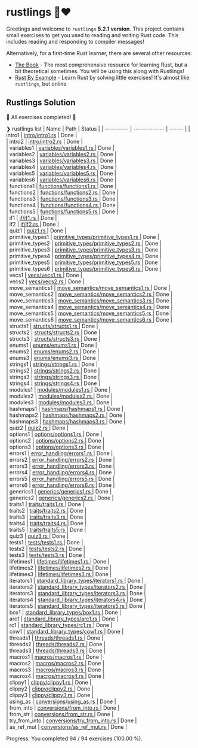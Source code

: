# rustlings 🦀❤️

Greetings and welcome to `rustlings` **5.2.1 version**. This project contains small exercises to get you used to reading and writing Rust code. This includes reading and responding to compiler messages!


Alternatively, for a first-time Rust learner, there are several other resources:

- [The Book](https://doc.rust-lang.org/book/index.html) - The most comprehensive resource for learning Rust, but a bit theoretical sometimes. You will be using this along with Rustlings!
- [Rust By Example](https://doc.rust-lang.org/rust-by-example/index.html) - Learn Rust by solving little exercises! It's almost like `rustlings`, but online

## Rustlings Solution

🎉 All exercises completed! 🎉

❯ rustlings list
| Name                   | Path                                           | Status |
| ---------- | ------------- | ------ | 
| intro1                  | [intro/intro1.rs](exercises/intro/intro1.rs)                       | Done |   
| intro2                  | [intro/intro2.rs](exercises/intro/intro2.rs)                       | Done |   
| variables1              | [variables/variables1.rs              ](exercises/variables/variables1.rs              ) | Done |   
| variables2              | [variables/variables2.rs              ](exercises/variables/variables2.rs              ) | Done |   
| variables3              | [variables/variables3.rs              ](exercises/variables/variables3.rs              ) | Done |   
| variables4              | [variables/variables4.rs              ](exercises/variables/variables4.rs              ) | Done |   
| variables5              | [variables/variables5.rs              ](exercises/variables/variables5.rs              ) | Done |   
| variables6              | [variables/variables6.rs              ](exercises/variables/variables6.rs              ) | Done |   
| functions1              | [functions/functions1.rs              ](exercises/functions/functions1.rs              ) | Done |   
| functions2              | [functions/functions2.rs              ](exercises/functions/functions2.rs              ) | Done |   
| functions3              | [functions/functions3.rs              ](exercises/functions/functions3.rs              ) | Done |   
| functions4              | [functions/functions4.rs              ](exercises/functions/functions4.rs              ) | Done |   
| functions5              | [functions/functions5.rs              ](exercises/functions/functions5.rs              ) | Done |   
| if1                     | [if/if1.rs                            ](exercises/if/if1.rs                            ) | Done |   
| if2                     | [if/if2.rs                            ](exercises/if/if2.rs                            ) | Done |   
| quiz1                   | [quiz1.rs                             ](exercises/quiz1.rs                             ) | Done |   
| primitive_types1        | [primitive_types/primitive_types1.rs  ](exercises/primitive_types/primitive_types1.rs  ) | Done |   
| primitive_types2        | [primitive_types/primitive_types2.rs  ](exercises/primitive_types/primitive_types2.rs  ) | Done |   
| primitive_types3        | [primitive_types/primitive_types3.rs  ](exercises/primitive_types/primitive_types3.rs  ) | Done |   
| primitive_types4        | [primitive_types/primitive_types4.rs  ](exercises/primitive_types/primitive_types4.rs  ) | Done |   
| primitive_types5        | [primitive_types/primitive_types5.rs  ](exercises/primitive_types/primitive_types5.rs  ) | Done |   
| primitive_types6        | [primitive_types/primitive_types6.rs  ](exercises/primitive_types/primitive_types6.rs  ) | Done |   
| vecs1                   | [vecs/vecs1.rs                        ](exercises/vecs/vecs1.rs                        ) | Done |   
| vecs2                   | [vecs/vecs2.rs                        ](exercises/vecs/vecs2.rs                        ) | Done |   
| move_semantics1         | [move_semantics/move_semantics1.rs    ](exercises/move_semantics/move_semantics1.rs    ) | Done |   
| move_semantics2         | [move_semantics/move_semantics2.rs    ](exercises/move_semantics/move_semantics2.rs    ) | Done |   
| move_semantics3         | [move_semantics/move_semantics3.rs    ](exercises/move_semantics/move_semantics3.rs    ) | Done |   
| move_semantics4         | [move_semantics/move_semantics4.rs    ](exercises/move_semantics/move_semantics4.rs    ) | Done |   
| move_semantics5         | [move_semantics/move_semantics5.rs    ](exercises/move_semantics/move_semantics5.rs    ) | Done |   
| move_semantics6         | [move_semantics/move_semantics6.rs    ](exercises/move_semantics/move_semantics6.rs    ) | Done |   
| structs1                | [structs/structs1.rs                  ](exercises/structs/structs1.rs                  ) | Done |   
| structs2                | [structs/structs2.rs                  ](exercises/structs/structs2.rs                  ) | Done |   
| structs3                | [structs/structs3.rs                  ](exercises/structs/structs3.rs                  ) | Done |   
| enums1                  | [enums/enums1.rs                      ](exercises/enums/enums1.rs                      ) | Done |   
| enums2                  | [enums/enums2.rs                      ](exercises/enums/enums2.rs                      ) | Done |   
| enums3                  | [enums/enums3.rs                      ](exercises/enums/enums3.rs                      ) | Done |   
| strings1                | [strings/strings1.rs                  ](exercises/strings/strings1.rs                  ) | Done |   
| strings2                | [strings/strings2.rs                  ](exercises/strings/strings2.rs                  ) | Done |   
| strings3                | [strings/strings3.rs                  ](exercises/strings/strings3.rs                  ) | Done |   
| strings4                | [strings/strings4.rs                  ](exercises/strings/strings4.rs                  ) | Done |   
| modules1                | [modules/modules1.rs                  ](exercises/modules/modules1.rs                  ) | Done |   
| modules2                | [modules/modules2.rs                  ](exercises/modules/modules2.rs                  ) | Done |   
| modules3                | [modules/modules3.rs                  ](exercises/modules/modules3.rs                  ) | Done |   
| hashmaps1               | [hashmaps/hashmaps1.rs                ](exercises/hashmaps/hashmaps1.rs                ) | Done |   
| hashmaps2               | [hashmaps/hashmaps2.rs                ](exercises/hashmaps/hashmaps2.rs                ) | Done |   
| hashmaps3               | [hashmaps/hashmaps3.rs                ](exercises/hashmaps/hashmaps3.rs                ) | Done |   
| quiz2                   | [quiz2.rs                             ](exercises/quiz2.rs                             ) | Done |   
| options1                | [options/options1.rs                  ](exercises/options/options1.rs                  ) | Done |   
| options2                | [options/options2.rs                  ](exercises/options/options2.rs                  ) | Done |   
| options3                | [options/options3.rs                  ](exercises/options/options3.rs                  ) | Done |   
| errors1                 | [error_handling/errors1.rs            ](exercises/error_handling/errors1.rs            ) | Done |   
| errors2                 | [error_handling/errors2.rs            ](exercises/error_handling/errors2.rs            ) | Done |   
| errors3                 | [error_handling/errors3.rs            ](exercises/error_handling/errors3.rs            ) | Done |   
| errors4                 | [error_handling/errors4.rs            ](exercises/error_handling/errors4.rs            ) | Done |   
| errors5                 | [error_handling/errors5.rs            ](exercises/error_handling/errors5.rs            ) | Done |   
| errors6                 | [error_handling/errors6.rs            ](exercises/error_handling/errors6.rs            ) | Done |   
| generics1               | [generics/generics1.rs                ](exercises/generics/generics1.rs                ) | Done |   
| generics2               | [generics/generics2.rs                ](exercises/generics/generics2.rs                ) | Done |   
| traits1                 | [traits/traits1.rs                    ](exercises/traits/traits1.rs                    ) | Done |   
| traits2                 | [traits/traits2.rs                    ](exercises/traits/traits2.rs                    ) | Done |   
| traits3                 | [traits/traits3.rs                    ](exercises/traits/traits3.rs                    ) | Done |   
| traits4                 | [traits/traits4.rs                    ](exercises/traits/traits4.rs                    ) | Done |   
| traits5                 | [traits/traits5.rs                    ](exercises/traits/traits5.rs                    ) | Done |   
| quiz3                   | [quiz3.rs                             ](exercises/quiz3.rs                             ) | Done |   
| tests1                  | [tests/tests1.rs                      ](exercises/tests/tests1.rs                      ) | Done |   
| tests2                  | [tests/tests2.rs                      ](exercises/tests/tests2.rs                      ) | Done |   
| tests3                  | [tests/tests3.rs                      ](exercises/tests/tests3.rs                      ) | Done |   
| lifetimes1              | [lifetimes/lifetimes1.rs              ](exercises/lifetimes/lifetimes1.rs              ) | Done |   
| lifetimes2              | [lifetimes/lifetimes2.rs              ](exercises/lifetimes/lifetimes2.rs              ) | Done |   
| lifetimes3              | [lifetimes/lifetimes3.rs              ](exercises/lifetimes/lifetimes3.rs              ) | Done |   
| iterators1              | [standard_library_types/iterators1.rs ](exercises/standard_library_types/iterators1.rs ) | Done |   
| iterators2              | [standard_library_types/iterators2.rs ](exercises/standard_library_types/iterators2.rs ) | Done |   
| iterators3              | [standard_library_types/iterators3.rs ](exercises/standard_library_types/iterators3.rs ) | Done |   
| iterators4              | [standard_library_types/iterators4.rs ](exercises/standard_library_types/iterators4.rs ) | Done |   
| iterators5              | [standard_library_types/iterators5.rs ](exercises/standard_library_types/iterators5.rs ) | Done |   
| box1                    | [standard_library_types/box1.rs       ](exercises/standard_library_types/box1.rs       ) | Done |   
| arc1                    | [standard_library_types/arc1.rs       ](exercises/standard_library_types/arc1.rs       ) | Done |   
| rc1                     | [standard_library_types/rc1.rs        ](exercises/standard_library_types/rc1.rs        ) | Done |   
| cow1                    | [standard_library_types/cow1.rs       ](exercises/standard_library_types/cow1.rs       ) | Done |   
| threads1                | [threads/threads1.rs                  ](exercises/threads/threads1.rs                  ) | Done |   
| threads2                | [threads/threads2.rs                  ](exercises/threads/threads2.rs                  ) | Done |   
| threads3                | [threads/threads3.rs                  ](exercises/threads/threads3.rs                  ) | Done |   
| macros1                 | [macros/macros1.rs                    ](exercises/macros/macros1.rs                    ) | Done |   
| macros2                 | [macros/macros2.rs                    ](exercises/macros/macros2.rs                    ) | Done |   
| macros3                 | [macros/macros3.rs                    ](exercises/macros/macros3.rs                    ) | Done |   
| macros4                 | [macros/macros4.rs                    ](exercises/macros/macros4.rs                    ) | Done |   
| clippy1                 | [clippy/clippy1.rs                    ](exercises/clippy/clippy1.rs                    ) | Done |   
| clippy2                 | [clippy/clippy2.rs                    ](exercises/clippy/clippy2.rs                    ) | Done |   
| clippy3                 | [clippy/clippy3.rs                    ](exercises/clippy/clippy3.rs                    ) | Done |   
| using_as                | [conversions/using_as.rs              ](exercises/conversions/using_as.rs              ) | Done |   
| from_into               | [conversions/from_into.rs             ](exercises/conversions/from_into.rs             ) | Done |   
| from_str                | [conversions/from_str.rs              ](exercises/conversions/from_str.rs              ) | Done |   
| try_from_into           | [conversions/try_from_into.rs         ](exercises/conversions/try_from_into.rs         ) | Done |   
| as_ref_mut              | [conversions/as_ref_mut.rs            ](exercises/conversions/as_ref_mut.rs            ) | Done |   

Progress: You completed 94 / 94 exercises (100.00 %).
